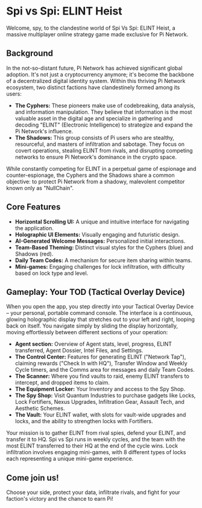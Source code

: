 # Spi vs Spi: ELINT Heist

Welcome, spy, to the clandestine world of Spi Vs Spi: ELINT Heist, a massive multiplayer online strategy game made exclusive for Pi Network.

## Background

In the not-so-distant future, Pi Network has achieved significant global adoption. It's not just a cryptocurrency anymore; it's become the backbone of a decentralized digital identity system. Within this thriving Pi Network ecosystem, two distinct factions have clandestinely formed among its users:

*   **The Cyphers:** These pioneers make use of codebreaking, data analysis, and information manipulation. They believe that information is the most valuable asset in the digital age and specialize in gathering and decoding "ELINT" (Electronic Intelligence) to strategize and expand the Pi Network's influence.
*   **The Shadows:** This group consists of Pi users who are stealthy, resourceful, and masters of infiltration and sabotage. They focus on covert operations, stealing ELINT from rivals, and disrupting competing networks to ensure Pi Network's dominance in the crypto space.

While constantly competing for ELINT in a perpetual game of espionage and counter-espionage, the Cyphers and the Shadows share a common objective: to protect Pi Network from a shadowy, malevolent competitor known only as "NullChain".

## Core Features

*   **Horizontal Scrolling UI:** A unique and intuitive interface for navigating the application.
*   **Holographic UI Elements:** Visually engaging and futuristic design.
*   **AI-Generated Welcome Messages:** Personalized initial interactions.
*   **Team-Based Theming:** Distinct visual styles for the Cyphers (blue) and Shadows (red).
*   **Daily Team Codes:** A mechanism for secure item sharing within teams.
*   **Mini-games:** Engaging challenges for lock infiltration, with difficulty based on lock type and level.

## Gameplay: Your TOD (Tactical Overlay Device)

When you open the app, you step directly into your Tactical Overlay Device – your personal, portable command console. The interface is a continuous, glowing holographic display that stretches out to your left and right, looping back on itself. You navigate simply by sliding the display horizontally, moving effortlessly between different sections of your operation:

*   **Agent section:** Overview of Agent stats, level, progress, ELINT transferred, Agent Dossier, Intel Files, and Settings.
*   **The Control Center:** Features for generating ELINT ("Network Tap"), claiming rewards ("Check In with HQ"), Transfer Window and Weekly Cycle timers, and the Comms area for messages and daily Team Codes.
*   **The Scanner:** Where you find vaults to raid, enemy ELINT transfers to intercept, and dropped items to claim.
*   **The Equipment Locker:** Your Inventory and access to the Spy Shop.
*   **The Spy Shop:** Visit Quantum Industries to purchase gadgets like Locks, Lock Fortifiers, Nexus Upgrades, Infiltration Gear, Assault Tech, and Aesthetic Schemes.
*   **The Vault:** Your ELINT wallet, with slots for vault-wide upgrades and locks, and the ability to strengthen locks with Fortifiers.

Your mission is to gather ELINT from rival spies, defend your ELINT, and transfer it to HQ. Spi vs Spi runs in weekly cycles, and the team with the most ELINT transferred to their HQ at the end of the cycle wins. Lock infiltration involves engaging mini-games, with 8 different types of locks each representing a unique mini-game experience.

## Come join us!

Choose your side, protect your data, infiltrate rivals, and fight for your faction's victory and the chance to earn Pi!

